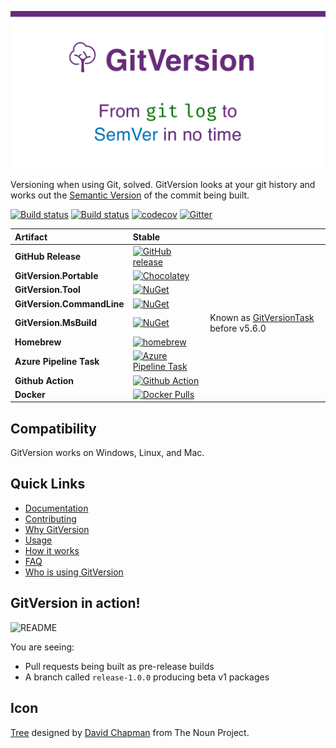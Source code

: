 ![GitVersion – From git log to SemVer in no time][banner]

Versioning when using Git, solved. GitVersion looks at your git history and
works out the [Semantic Version][semver] of the commit being built.

[![Build status][azure-pipeline-badge]][azure-pipeline]
[![Build status][github-actions-badge]][github-actions]
[![codecov][codecov-badge]][codecov]
[![Gitter][gitter-badge]][gitter]

| Artifact                   |                Stable                                              |   |
| :------------------------- | :----------------------------------------------------------------- | - |
| **GitHub Release**         |                [![GitHub release][gh-rel-badge]][gh-rel]           |
| **GitVersion.Portable**    |                     [![Chocolatey][choco-badge]][choco]            |
| **GitVersion.Tool**        |                           [![NuGet][gvgt-badge]][gvgt]             |
| **GitVersion.CommandLine** |                           [![NuGet][gvcl-badge]][gvcl]             |
| **GitVersion.MsBuild**     |                            [![NuGet][gvt-badge]][gvt]              | Known as [GitVersionTask] before v5.6.0 |
| **Homebrew**               |                        [![homebrew][brew-badge]][brew]             |
| **Azure Pipeline Task**    | [![Azure Pipeline Task][az-pipeline-task-badge]][az-pipeline-task] |
| **Github Action**          |             [![Github Action][gh-actions-badge]][gh-actions]       |
| **Docker**                 |               [![Docker Pulls][dockerhub-badge]][dockerhub]        |

## Compatibility

GitVersion works on Windows, Linux, and Mac.

## Quick Links

*   [Documentation][docs]
*   [Contributing][contribute]
*   [Why GitVersion][why]
*   [Usage][usage]
*   [How it works][how]
*   [FAQ][faq]
*   [Who is using GitVersion][who]

## GitVersion in action!

![README][gv-in-action]

You are seeing:

*   Pull requests being built as pre-release builds
*   A branch called `release-1.0.0` producing beta v1 packages

## Icon

<a href="https://thenounproject.com/term/tree/13389/" target="_blank">Tree</a>
designed by <a href="http://thenounproject.com/david.chapman" target="_blank">David Chapman</a>
from The Noun Project.

[semver]:                          http://semver.org
[gitter]:                          https://gitter.im/GitTools/GitVersion?utm_source=badge&utm_medium=badge&utm_campaign=pr-badge&utm_content=badge
[gitter-badge]:                    https://badges.gitter.im/Join+Chat.svg
[azure-pipeline]:                  https://dev.azure.com/GitTools/GitVersion/_build/latest?definitionId=1
[azure-pipeline-badge]:            https://dev.azure.com/GitTools/GitVersion/_apis/build/status/GitTools.GitVersion
[github-actions]:                  https://github.com/GitTools/GitVersion/actions
[github-actions-badge]:            https://github.com/GitTools/GitVersion/workflows/Build/badge.svg
[codecov]:                         https://codecov.io/gh/GitTools/GitVersion
[codecov-badge]:                   https://codecov.io/gh/GitTools/GitVersion/branch/main/graph/badge.svg
[docs]:                            https://gitversion.net/docs/
[gh-rel]:                          https://github.com/GitTools/GitVersion/releases/latest
[gh-rel-badge]:                    https://img.shields.io/github/release/gittools/gitversion.svg?logo=github
[choco]:                           https://chocolatey.org/packages/GitVersion.Portable
[choco-badge]:                     https://img.shields.io/chocolatey/v/gitversion.portable.svg?logo=nuget
[gvt]:                             https://www.nuget.org/packages/GitVersion.MsBuild
[gvt-badge]:                       https://img.shields.io/nuget/v/GitVersion.MsBuild.svg?logo=nuget
[gitversiontask]:                  https://www.nuget.org/packages/GitVersionTask/
[gvcl]:                            https://www.nuget.org/packages/GitVersion.CommandLine
[gvcl-badge]:                      https://img.shields.io/nuget/v/GitVersion.CommandLine.svg?logo=nuget
[gvgt]:                            https://www.nuget.org/packages/GitVersion.Tool
[gvgt-badge]:                      https://img.shields.io/nuget/v/GitVersion.Tool.svg?logo=nuget
[brew]:                            https://formulae.brew.sh/formula/gitversion
[brew-badge]:                      https://img.shields.io/homebrew/v/gitversion.svg?logo=homebrew
[dockerhub]:                       https://hub.docker.com/r/gittools/gitversion/
[dockerhub-badge]:                 https://img.shields.io/docker/pulls/gittools/gitversion.svg?logo=docker
[az-pipeline-task]:                https://marketplace.visualstudio.com/items?itemName=gittools.gittools
[az-pipeline-task-badge]:          https://img.shields.io/badge/marketplace-gittools.gittools-blue?logo=azure-pipelines
[gh-actions]:                      https://github.com/marketplace/actions/gittools
[gh-actions-badge]:                https://img.shields.io/badge/marketplace-gittools-blue?logo=github
[contribute]:                      https://github.com/GitTools/GitVersion/blob/main/CONTRIBUTING.md
[why]:                             https://gitversion.net/docs/learn/why
[usage]:                           https://gitversion.net/docs/usage
[how]:                             https://gitversion.net/docs/learn/how-it-works
[faq]:                             https://gitversion.net/docs/learn/faq
[who]:                             https://gitversion.net/docs/learn/who
[gv-in-action]:                    https://raw.github.com/GitTools/GitVersion/master/docs/input/docs/img/README.png
[banner]:                          https://github.com/GitTools/graphics/raw/master/GitVersion/banner-1280x640.png
